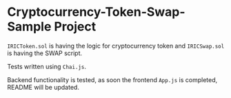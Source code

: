 # Cryptocurrency-Token-Swap-Sample Project

`IRICToken.sol` is having the logic for cryptocurrency token and `IRICSwap.sol` is having the SWAP script.

Tests written using `Chai.js`.

Backend functionality is tested, as soon the frontend `App.js` is completed, README will be updated.